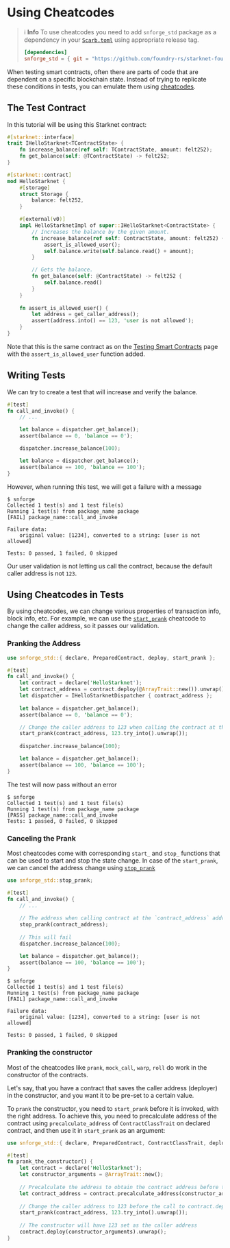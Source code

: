 # Using Cheatcodes

> ℹ️ **Info**
> To use cheatcodes you need to add `snforge_std` package as a dependency in
> your [`Scarb.toml`](https://docs.swmansion.com/scarb/docs/guides/dependencies.html#adding-a-dependency) 
> using appropriate release tag.
>```toml
> [dependencies]
> snforge_std = { git = "https://github.com/foundry-rs/starknet-foundry.git", tag = "v0.4.0" }
> ```

When testing smart contracts, often there are parts of code that are dependent on a specific blockchain state.
Instead of trying to replicate these conditions in tests, you can emulate them
using [cheatcodes](../appendix/cheatcodes.md).

## The Test Contract

In this tutorial will be using this Starknet contract:

```rust
#[starknet::interface]
trait IHelloStarknet<TContractState> {
    fn increase_balance(ref self: TContractState, amount: felt252);
    fn get_balance(self: @TContractState) -> felt252;
}

#[starknet::contract]
mod HelloStarknet {
    #[storage]
    struct Storage {
        balance: felt252,
    }

    #[external(v0)]
    impl HelloStarknetImpl of super::IHelloStarknet<ContractState> {
        // Increases the balance by the given amount.
        fn increase_balance(ref self: ContractState, amount: felt252) {
            assert_is_allowed_user();
            self.balance.write(self.balance.read() + amount);
        }

        // Gets the balance. 
        fn get_balance(self: @ContractState) -> felt252 {
            self.balance.read()
        }
    }
    
    fn assert_is_allowed_user() {
        let address = get_caller_address();
        assert(address.into() == 123, 'user is not allowed');
    }
}
```

Note that this is the same contract as on the [Testing Smart Contracts](./testing.md) page with
the `assert_is_allowed_user` function added.

## Writing Tests

We can try to create a test that will increase and verify the balance.

```rust
#[test]
fn call_and_invoke() {
    // ...

    let balance = dispatcher.get_balance();
    assert(balance == 0, 'balance == 0');

    dispatcher.increase_balance(100);

    let balance = dispatcher.get_balance();
    assert(balance == 100, 'balance == 100');
}
```

However, when running this test, we will get a failure with a message

```shell
$ snforge
Collected 1 test(s) and 1 test file(s)
Running 1 test(s) from package_name package
[FAIL] package_name::call_and_invoke

Failure data:
    original value: [1234], converted to a string: [user is not allowed]

Tests: 0 passed, 1 failed, 0 skipped
```

Our user validation is not letting us call the contract, because the default caller address is not `123`.

## Using Cheatcodes in Tests

By using cheatcodes, we can change various properties of transaction info, block info, etc.
For example, we can use the [`start_prank`](../appendix/cheatcodes/start_prank.md) cheatcode to change the caller
address,
so it passes our validation.

### Pranking the Address

```rust
use snforge_std::{ declare, PreparedContract, deploy, start_prank };

#[test]
fn call_and_invoke() {
    let contract = declare('HelloStarknet');
    let contract_address = contract.deploy(@ArrayTrait::new()).unwrap();
    let dispatcher = IHelloStarknetDispatcher { contract_address };
    
    let balance = dispatcher.get_balance();
    assert(balance == 0, 'balance == 0');

    // Change the caller address to 123 when calling the contract at the `contract_address` address
    start_prank(contract_address, 123.try_into().unwrap());
    
    dispatcher.increase_balance(100);

    let balance = dispatcher.get_balance();
    assert(balance == 100, 'balance == 100');
}
```

The test will now pass without an error

```shell
$ snforge
Collected 1 test(s) and 1 test file(s)
Running 1 test(s) from package_name package
[PASS] package_name::call_and_invoke
Tests: 1 passed, 0 failed, 0 skipped
```

### Canceling the Prank

Most cheatcodes come with corresponding `start_` and `stop_` functions that can be used to start and stop the state
change.
In case of the `start_prank`, we can cancel the address change
using [`stop_prank`](../appendix/cheatcodes/stop_prank.md)

```rust
use snforge_std::stop_prank;

#[test]
fn call_and_invoke() {
    // ...
    
    // The address when calling contract at the `contract_address` address will no longer be changed
    stop_prank(contract_address);
    
    // This will fail
    dispatcher.increase_balance(100);

    let balance = dispatcher.get_balance();
    assert(balance == 100, 'balance == 100');
}
```

```shell
$ snforge
Collected 1 test(s) and 1 test file(s)
Running 1 test(s) from package_name package
[FAIL] package_name::call_and_invoke

Failure data:
    original value: [1234], converted to a string: [user is not allowed]

Tests: 0 passed, 1 failed, 0 skipped
```

### Pranking the constructor

Most of the cheatcodes like `prank`, `mock_call`, `warp`, `roll` do work in the constructor of the contracts.

Let's say, that you have a contract that saves the caller address (deployer) in the constructor, and you want it to be pre-set to a certain value.

To `prank` the constructor, you need to `start_prank` before it is invoked, with the right address. 
To achieve this, you need to precalculate address of the contract using `precalculate_address` of `ContractClassTrait` on declared contract,
and then use it in `start_prank` as an argument:


```rust
use snforge_std::{ declare, PreparedContract, ContractClassTrait, deploy, start_prank };

#[test]
fn prank_the_constructor() {
    let contract = declare('HelloStarknet');
    let constructor_arguments = @ArrayTrait::new();
    
    // Precalculate the address to obtain the contract address before the constructor call (deploy) itself
    let contract_address = contract.precalculate_address(constructor_arguments); 
    
    // Change the caller address to 123 before the call to contract.deploy
    start_prank(contract_address, 123.try_into().unwrap());
    
    // The constructor will have 123 set as the caller address 
    contract.deploy(constructor_arguments).unwrap();
}
```